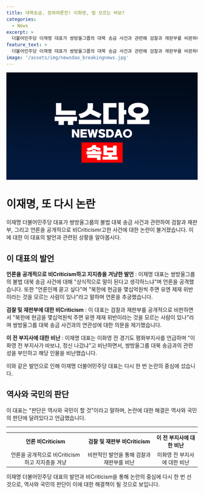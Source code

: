 ```yaml
---
title: 대북송금, 장외여론전! 이화영, 법 모르는 바보?
categories:
  - News
excerpt: >
  더불어민주당 이재명 대표가 쌍방울그룹의 대북 송금 사건과 관련해 검찰과 재판부를 비판하며 언론을 추궁했다. 이 대표는 이화영 전 경기도 평화부지사의 대북 송금 관련 발언을 비판하며 이를 바보로 표현하고, 자신의 대북 송금과의 관련성을 부정했다. 하지만 재판부는 이 대표의 대북 송금과 방북 추진을 연결했다. 논란 속에서 이 대표는 국민과 역사의 판단을 기다리겠다고 언급했다.
feature_text: >
  더불어민주당 이재명 대표가 쌍방울그룹의 대북 송금 사건과 관련해 검찰과 재판부를 비판하며 언론을 추궁했다. 이 대표는 이화영 전 경기도 평화부지사의 대북 송금 관련 발언을 비판하며 이를 바보로 표현하고, 자신의 대북 송금과의 관련성을 부정했다. 하지만 재판부는 이 대표의 대북 송금과 방북 추진을 연결했다. 논란 속에서 이 대표는 국민과 역사의 판단을 기다리겠다고 언급했다.
image: '/assets/img/newsdao_breakingnews.jpg'
---
```


<p><img src="/assets/img/newsdao_breakingnews.jpg" alt="pcversion 속보" /></p>

<h1 data-ke-size="size26"><b>이재명, 또 다시 논란</b></h1>

<p data-ke-size="size16">이재명 더불어민주당 대표가 쌍방울그룹의 불법 대북 송금 사건과 관련하여 검찰과 재판부, 그리고 언론을 공개적으로 비Criticismr고한 사건에 대한 논란이 불거졌습니다. 이에 대한 이 대표의 발언과 관련된 상황을 알아봅시다.</p>

<h2 data-ke-size="size24"><b>이 대표의 발언</b></h2>

<p data-ke-size="size16"><b>언론을 공개적으로 비Criticism하고 지지층을 겨냥한 발언</b> : 이재명 대표는 쌍방울그룹의 불법 대북 송금 사건에 대해 "상식적으로 말이 된다고 생각하느냐"며 언론을 공격했습니다. 또한 "언론인께 묻고 싶다"며 "북한에 현금을 몇십억원씩 주면 유엔 제재 위반이라는 것을 모르는 사람이 있나"라고 말하며 언론을 추궁했습니다.</p>

<p data-ke-size="size16"><b>검찰 및 재판부에 대한 비Criticism</b> : 이 대표는 검찰과 재판부를 공개적으로 비판하면서 "북한에 현금을 몇십억원씩 주면 유엔 제재 위반이라는 것을 모르는 사람이 있나"라며 쌍방울그룹 대북 송금 사건과의 연관성에 대한 의문을 제기했습니다.</p>

<p data-ke-size="size16"><b>이 전 부지사에 대한 비난</b> : 이재명 대표는 이화영 전 경기도 평화부지사를 언급하며 "이화영 전 부지사가 바보냐, 정신 나갔냐"고 비난하면서, 쌍방울그룹 대북 송금과의 관련성을 부인하고 해당 인물을 비난했습니다.</p>

<p data-ke-size="size16">이와 같은 발언으로 인해 이재명 더불어민주당 대표는 다시 한 번 논란의 중심에 섰습니다.</p>

<h2 data-ke-size="size24">역사와 국민의 판단</h2>

<p data-ke-size="size16">이 대표는 "판단은 역사와 국민이 할 것"이라고 말하며, 논란에 대한 해결은 역사와 국민의 판단에 달려있다고 언급했습니다.</p>

<hr data-ke-size="size19">

<table>
  <tr>
    <td style="text-align: center; height: 17px;"><b>언론 비Criticism</b></td>
    <td style="text-align: center; height: 17px;"><b>검찰 및 재판부 비Criticism</b></td>
    <td style="text-align: center; height: 17px;"><b>이 전 부지사에 대한 비난</b></td>
  </tr>
  <tr>
    <td style="text-align: center; height: 17px;">언론을 공개적으로 비Criticism하고 지지층을 겨냥</td>
    <td style="text-align: center; height: 17px;">비판적인 발언을 통해 검찰과 재판부를 비난</td>
    <td style="text-align: center; height: 17px;">이화영 전 부지사에 대한 비난</td>
  </tr>
</table>

<p data-ke-size="size16">이재명 더불어민주당 대표의 발언과 비Criticism을 통해 논란의 중심에 다시 한 번 선 것으로, 역사와 국민의 판단이 이에 대한 해결책이 될 것으로 보입니다.</p>

<p data-ke-size="size16">&nbsp;</p>

